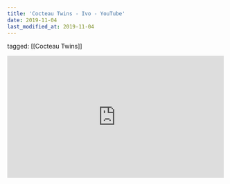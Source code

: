 ```yaml
---
title: 'Cocteau Twins - Ivo - YouTube'
date: 2019-11-04
last_modified_at: 2019-11-04
---
```

tagged: [[Cocteau Twins]]
<iframe allow="accelerometer; autoplay; clipboard-write; encrypted-media; gyroscope; picture-in-picture" allowfullscreen="" frameborder="0" height="281" id="youtube_iframe" src="https://www.youtube.com/embed/OKDwJOdq3zU?feature=oembed&amp;enablejsapi=1&amp;origin=https://safe.txmblr.com&amp;wmode=opaque" width="500"></iframe>